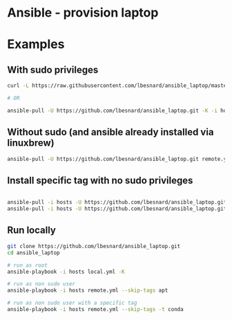 # Ansible - provision laptop

# Examples

## With sudo privileges
```bash
curl -L https://raw.githubusercontent.com/lbesnard/ansible_laptop/master/install.sh | bash

# OR

ansible-pull -U https://github.com/lbesnard/ansible_laptop.git -K -i hosts
```
## Without sudo (and ansible already installed via linuxbrew)
```bash
ansible-pull -U https://github.com/lbesnard/ansible_laptop.git remote.yml -i hosts
```

## Install specific tag with no sudo privileges
```bash

ansible-pull -i hosts -U https://github.com/lbesnard/ansible_laptop.git -t conda
ansible-pull -i hosts -U https://github.com/lbesnard/ansible_laptop.git -t neovim
```

## Run locally

```bash
git clone https://github.com/lbesnard/ansible_laptop.git
cd ansible_laptop

# run as root
ansible-playbook -i hosts local.yml -K

# run as non sudo user
ansible-playbook -i hosts remote.yml --skip-tags apt

# run as non sudo user with a specific tag
ansible-playbook -i hosts remote.yml --skip-tags -t conda
```
